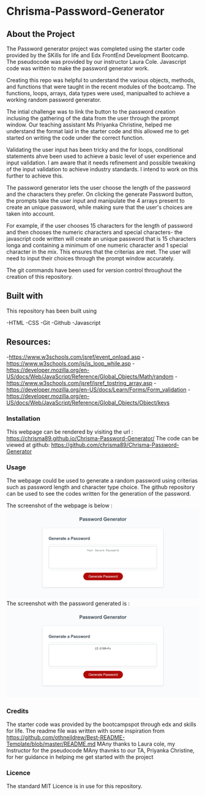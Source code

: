 # Chrisma-Password-Generator

## About the Project

The Password generator project was completed using the starter code provided by the SKills for life and Edx FrontEnd Development Bootcamp. The pseudocode was provided by our instructor Laura Cole. Javascript code was written to make the password generator work.

Creating this repo was helpful to understand the various objects, methods, and functions that were taught in the recent modules of the bootcamp. The functions, loops, arrays, data types were used, manipualted to achieve a working random password generator.

The intial challenge was to link the button to the password creation inclusing the gathering of the data from the user through the prompt window. Our teaching assistant Ms Priyanka Christine, helped me understand the format laid in the starter code and this allowed me to get started on writing the code under the correct function.

Validating the user input has been tricky and the for loops, conditional statements ahve been used to achieve a basic level of user experience and input validation. I am aware that it needs refinement and possible tweaking of the input validation to achieve industry standards. I intend to work on this further to achieve this. 

The password generator lets the user choose the length of the password and the characters they prefer. On clicking the generate Password button, the prompts take the user input and manipulate the 4 arrays present to create an unique password, while making sure that the user's choices are taken into account.

For example, if the user chooses 15 characters for the length of password and then chooses the numeric characters and special characters- the javascript code written will create an unique password that is 15 characters longa and containing a minimum of one numeric character and 1 special character in the mix. This ensures that the criterias are met. The user will need to input their choices through the prompt window accurately.

The git commands have been used for version control throughout the creation of this repository.

## Built with

This repository has been built using 

-HTML
-CSS 
-Git 
-Github 
-Javascript

## Resources:

-https://www.w3schools.com/jsref/event_onload.asp
-https://www.w3schools.com/js/js_loop_while.asp
-https://developer.mozilla.org/en-US/docs/Web/JavaScript/Reference/Global_Objects/Math/random
-https://www.w3schools.com/jsref/jsref_tostring_array.asp
-https://developer.mozilla.org/en-US/docs/Learn/Forms/Form_validation
-https://developer.mozilla.org/en-US/docs/Web/JavaScript/Reference/Global_Objects/Object/keys

### Installation

This webpage can be rendered by visiting the url : https://chrisma89.github.io/Chrisma-Password-Generator/
The code can be viewed at github: https://github.com/chrisma89/Chrisma-Password-Generator
### Usage

The webpage could be used to generate a random password using criterias such as password length and character type choice. The github repository can be used to see the codes written for the generation of the password. 

The screenshot of the webpage is below : ![webpagescreenshot](/webpagescreenshot.png)
The screenshot with the password generated is : ![webpagescreenshot](/webpagescreenshotwithpassword.png)

### Credits

The starter code was provided by the bootcampspot through edx and skills for life. 
The readme file was written with some inspiration from https://github.com/othneildrew/Best-README-Template/blob/master/README.md
MAny thanks to Laura cole, my Instructor for the pseudocode
MAny thavnks to our TA, Priyanka Christine, for her guidance in helping me get started with the project


### Licence
The standard MIT Licence is in use for this repository.









